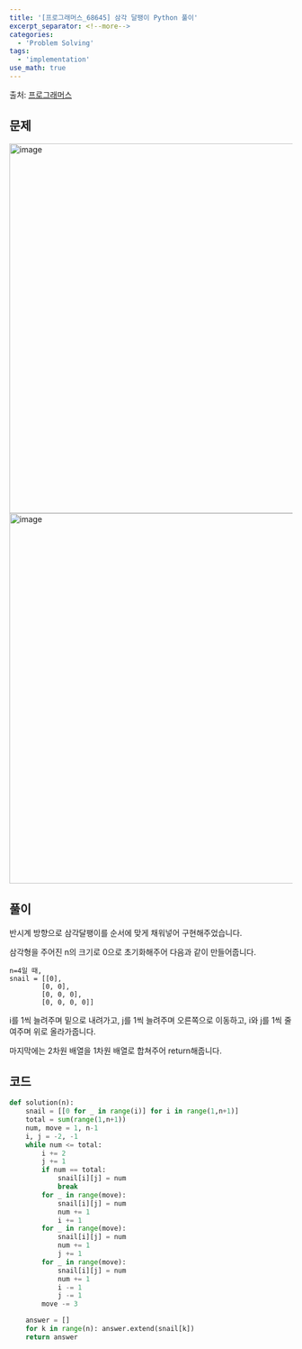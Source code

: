 ```yaml
---
title: '[프로그래머스_68645] 삼각 달팽이 Python 풀이'
excerpt_separator: <!--more-->
categories:
  - 'Problem Solving'
tags:
  - 'implementation'
use_math: true
---
```


출처: [프로그래머스](https://programmers.co.kr/learn/courses/30/lessons/68645)

## 문제

<img width="656" alt="image" src="https://user-images.githubusercontent.com/59808674/180644373-cc364f08-cff2-49ff-adc5-fbad952163ac.png">
<img width="657" alt="image" src="https://user-images.githubusercontent.com/59808674/180644388-947a1d51-fded-475d-86d8-bc02ae35d23b.png">

## 풀이

반시계 방향으로 삼각달팽이를 순서에 맞게 채워넣어 구현해주었습니다.  

삼각형을 주어진 n의 크기로 0으로 초기화해주어 다음과 같이 만들어줍니다.  
```
n=4일 때,
snail = [[0], 
        [0, 0],
        [0, 0, 0],
        [0, 0, 0, 0]]
```

i를 1씩 늘려주며 밑으로 내려가고, j를 1씩 늘려주며 오른쪽으로 이동하고, i와 j를 1씩 줄여주며 위로 올라가줍니다.  

마지막에는 2차원 배열을 1차원 배열로 합쳐주어 return해줍니다.  

## 코드

```python
def solution(n):
    snail = [[0 for _ in range(i)] for i in range(1,n+1)]
    total = sum(range(1,n+1))
    num, move = 1, n-1
    i, j = -2, -1
    while num <= total:
        i += 2
        j += 1
        if num == total:
            snail[i][j] = num
            break
        for _ in range(move):
            snail[i][j] = num
            num += 1
            i += 1
        for _ in range(move):
            snail[i][j] = num
            num += 1
            j += 1
        for _ in range(move):
            snail[i][j] = num
            num += 1
            i -= 1
            j -= 1
        move -= 3

    answer = []
    for k in range(n): answer.extend(snail[k])
    return answer
```
